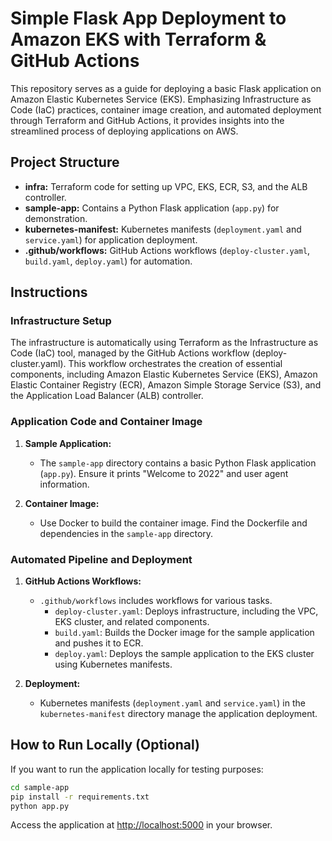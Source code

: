 # Simple Flask App Deployment to Amazon EKS with Terraform & GitHub Actions

This repository serves as a guide for deploying a basic Flask application on Amazon Elastic Kubernetes Service (EKS). Emphasizing Infrastructure as Code (IaC) practices, container image creation, and automated deployment through Terraform and GitHub Actions, it provides insights into the streamlined process of deploying applications on AWS.

## Project Structure

- **infra:** Terraform code for setting up VPC, EKS, ECR, S3, and the ALB controller.
- **sample-app:** Contains a Python Flask application (`app.py`) for demonstration.
- **kubernetes-manifest:** Kubernetes manifests (`deployment.yaml` and `service.yaml`) for application deployment.
- **.github/workflows:** GitHub Actions workflows (`deploy-cluster.yaml`, `build.yaml`, `deploy.yaml`) for automation.

## Instructions

### Infrastructure Setup

The infrastructure is automatically using Terraform as the Infrastructure as Code (IaC) tool, managed by the GitHub Actions workflow (deploy-cluster.yaml). This workflow orchestrates the creation of essential components, including Amazon Elastic Kubernetes Service (EKS), Amazon Elastic Container Registry (ECR), Amazon Simple Storage Service (S3), and the Application Load Balancer (ALB) controller.

### Application Code and Container Image

1. **Sample Application:**
   - The `sample-app` directory contains a basic Python Flask application (`app.py`). Ensure it prints "Welcome to 2022" and user agent information.

2. **Container Image:**
   - Use Docker to build the container image. Find the Dockerfile and dependencies in the `sample-app` directory.

### Automated Pipeline and Deployment

1. **GitHub Actions Workflows:**
   - `.github/workflows` includes workflows for various tasks.
     - `deploy-cluster.yaml`: Deploys infrastructure, including the VPC, EKS cluster, and related components.
     - `build.yaml`: Builds the Docker image for the sample application and pushes it to ECR.
     - `deploy.yaml`: Deploys the sample application to the EKS cluster using Kubernetes manifests.

2. **Deployment:**
   - Kubernetes manifests (`deployment.yaml` and `service.yaml`) in the `kubernetes-manifest` directory manage the application deployment.

## How to Run Locally (Optional)

If you want to run the application locally for testing purposes:

```bash
cd sample-app
pip install -r requirements.txt
python app.py
```

Access the application at [http://localhost:5000](http://localhost:5000) in your browser.